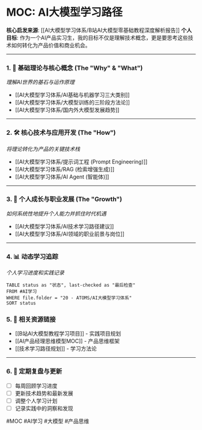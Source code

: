 # MOC: AI大模型学习路径

**核心启发来源**: [[AI大模型学习体系/B站AI大模型零基础教程深度解析报告]]
**个人目标**: 作为一个AI产品实习生，我的目标不仅是理解技术概念，更是要思考这些技术如何转化为产品价值和商业机会。

---

### 1. 🧠 基础理论与核心概念 (The "Why" & "What")
*理解AI世界的基石与运作原理*
- [[AI大模型学习体系/AI基础与机器学习三大类别]]
- [[AI大模型学习体系/大模型训练的三阶段方法论]]
- [[AI大模型学习体系/国内外大模型发展趋势]]

---

### 2. 🛠️ 核心技术与应用开发 (The "How")
*将理论转化为产品的关键技术栈*
- [[AI大模型学习体系/提示词工程 (Prompt Engineering)]]
- [[AI大模型学习体系/RAG (检索增强生成)]]
- [[AI大模型学习体系/AI Agent (智能体)]]

---

### 3. 🚀 个人成长与职业发展 (The "Growth")
*如何系统性地提升个人能力并抓住时代机遇*
- [[AI大模型学习体系/AI技术学习路径建议]]
- [[AI大模型学习体系/AI领域的职业前景与岗位]]

---

### 4. 📊 动态学习追踪
*个人学习进度和实践记录*

```dataview
TABLE status as "状态", last-checked as "最后检查"
FROM #AI学习 
WHERE file.folder = "20 - ATOMS/AI大模型学习体系"
SORT status
```

### 5. 🔗 相关资源链接
- [[B站AI大模型教程学习项目]] - 实践项目规划
- [[AI产品经理思维模型MOC]] - 产品思维框架
- [[技术学习路径规划]] - 学习方法论

---

### 6. 📝 定期复盘与更新
- [ ] 每周回顾学习进度
- [ ] 更新技术趋势和最新发展
- [ ] 调整个人学习计划
- [ ] 记录实践中的洞察和发现

#MOC #AI学习 #大模型 #产品思维